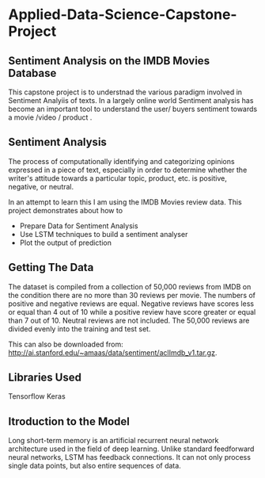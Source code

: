 # Applied-Data-Science-Capstone-Project
## Sentiment Analysis on the IMDB Movies Database ##
This capstone project is to understnad the various paradigm involved in Sentiment Analyiis of texts.
In a largely online world Sentiment analysis has become an important tool to understand the user/ buyers sentiment towards a movie /video / product .

## Sentiment Analysis ##
The process of computationally identifying and categorizing opinions expressed in a piece of text, especially in order to determine whether the writer's attitude towards a particular topic, product, etc. is positive, negative, or neutral.

In an attempt to learn this I am using the IMDB Movies review data. This project demonstrates about how to 
- Prepare Data for Sentiment Analysis
- Use LSTM techniques to build a sentiment analyser  
- Plot the output of prediction

## Getting The Data ##

The dataset is compiled from a collection of 50,000 reviews from IMDB on the condition there are no more than 30 reviews per movie. The numbers of positive and negative reviews are equal. Negative reviews have scores less or equal than 4 out of 10 while a positive review have score greater or equal than 7 out of 10. Neutral reviews are not included. The 50,000 reviews are divided evenly into the training and test set. 

This can also be downloaded from: http://ai.stanford.edu/~amaas/data/sentiment/aclImdb_v1.tar.gz. 


## Libraries Used ##
Tensorflow
Keras

## Itroduction to the Model ##
Long short-term memory is an artificial recurrent neural network architecture used in the field of deep learning. Unlike standard feedforward neural networks, LSTM has feedback connections. It can not only process single data points, but also entire sequences of data.





